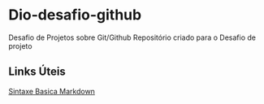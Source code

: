 # Dio-desafio-github
Desafio de Projetos sobre Git/Github
Repositório criado para o Desafio de projeto

## Links Úteis
[Sintaxe Basica Markdown](https://www.markdownguide.org/basic-syntax/)
